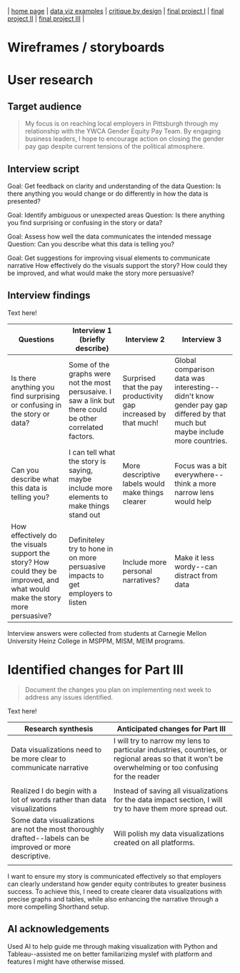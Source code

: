 | [home page](https://cmustudent.github.io/tswd-portfolio-templates/) | [data viz examples](dataviz-examples) | [critique by design](critique-by-design) | [final project I](final-project-part-one) | [final project II](final-project-part-two) | [final project III](final-project-part-three) |

# Wireframes / storyboards


# User research 

## Target audience
> My focus is on reaching local employers in Pittsburgh through my relationship with the YWCA Gender Equity Pay Team. By engaging business leaders, I hope to encourage action on closing the gender pay gap despite current tensions of the political atmosphere. 



## Interview script
Goal: Get feedback on clarity and understanding of the data	
Question: Is there anything you would change or do differently in how the data is presented?

Goal: Identify ambiguous or unexpected areas
Question: Is there anything you find surprising or confusing in the story or data?

Goal: Assess how well the data communicates the intended message	
Question: Can you describe what this data is telling you?

Goal: Get suggestions for improving visual elements	to communicate narrative
How effectively do the visuals support the story? How could they be improved, and what would make the story more persuasive? 

## Interview findings


Text here!

| Questions               | Interview 1 (briefly describe) | Interview 2 | Interview 3 |
|-------------------------|--------------------------------|-------------|-------------|
Is there anything you find surprising or confusing in the story or data? | Some of the graphs were not the most persusaive. I saw a link but there could be other correlated factors.          |    Surprised that the pay productivity gap increased by that much!         |   Global comparison data was interesting--didn't know gender pay gap differed by that much but maybe include more countries.          |
|    Can you describe what this data is telling you?                    |     I can tell what the story is saying, maybe include more elements to make things stand out                           |  More descriptive labels would make things clearer          |  Focus was a bit everywhere--think a more narrow lens would help           |
|   How effectively do the visuals support the story? How could they be improved, and what would make the story more persuasive?                      |          Definiteley try to hone in on more persuasive impacts to get employers to listen                      |       Include more personal narratives?     |       Make it less wordy--can distract from data      |

Interview answers were collected from students at Carnegie Mellon University Heinz College in MSPPM, MISM, MEIM programs. 

# Identified changes for Part III
> Document the changes you plan on implementing next week to address any issues identified.  

Text here!

| Research synthesis                       | Anticipated changes for Part III                                                |
|------------------------------------------|---------------------------------------------------------------------------------|
| Data visualizations need to be more clear to communicate narrative | I will try to narrow my lens to particular industries, countries, or regional areas so that it won't be overwhelming or too confusing for the reader |
|                                          |                                                                                 |
|  Realized I do begin with a lot of words rather than data visualizations                                        |   Instead of saving all visualizations for the data impact section, I will try to have them more spread out.                                                                              |
|  Some data visualizations are not the most thoroughly drafted--labels can be improved or more descriptive.                                         |                    Will polish my data visualizations created on all platforms.                                                             |
|            |                                                                                 |

I want to ensure my story is communicated effectively so that employers can clearly understand how gender equity contributes to greater business success. To achieve this, I need to create clearer data visualizations with precise graphs and tables, while also enhancing the narrative through a more compelling Shorthand setup.

## AI acknowledgements
Used AI to help guide me through making visualization with Python and Tableau--assisted me on better familiarizing myslef with platform and features I might have otherwise missed.
